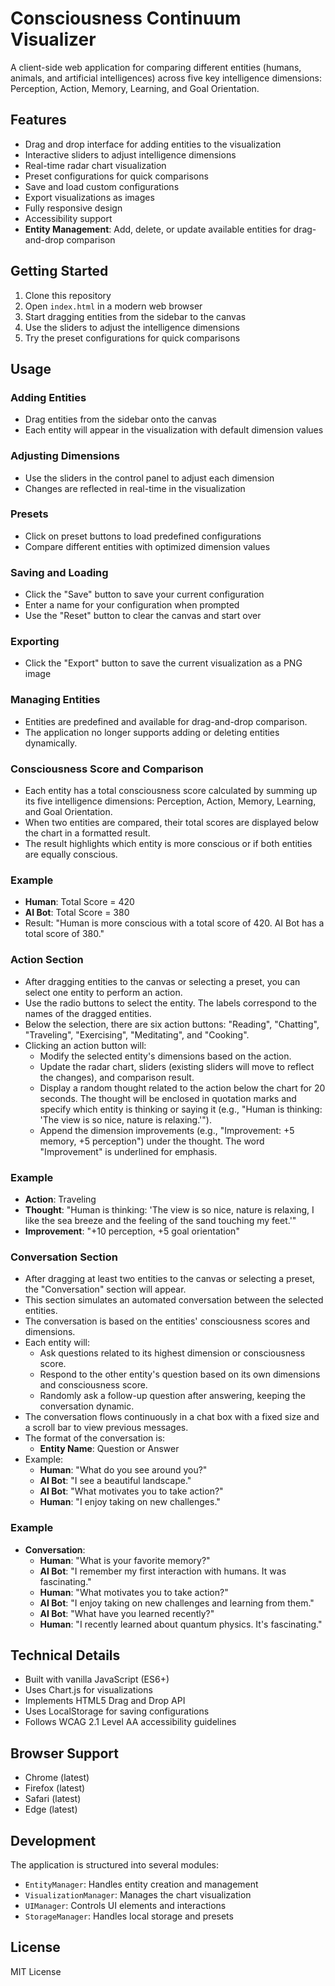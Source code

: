 # Consciousness Continuum Visualizer

A client-side web application for comparing different entities (humans, animals, and artificial intelligences) across five key intelligence dimensions: Perception, Action, Memory, Learning, and Goal Orientation.

## Features

- Drag and drop interface for adding entities to the visualization
- Interactive sliders to adjust intelligence dimensions
- Real-time radar chart visualization
- Preset configurations for quick comparisons
- Save and load custom configurations
- Export visualizations as images
- Fully responsive design
- Accessibility support
- **Entity Management**: Add, delete, or update available entities for drag-and-drop comparison

## Getting Started

1. Clone this repository
2. Open `index.html` in a modern web browser
3. Start dragging entities from the sidebar to the canvas
4. Use the sliders to adjust the intelligence dimensions
5. Try the preset configurations for quick comparisons

## Usage

### Adding Entities
- Drag entities from the sidebar onto the canvas
- Each entity will appear in the visualization with default dimension values

### Adjusting Dimensions
- Use the sliders in the control panel to adjust each dimension
- Changes are reflected in real-time in the visualization

### Presets
- Click on preset buttons to load predefined configurations
- Compare different entities with optimized dimension values

### Saving and Loading
- Click the "Save" button to save your current configuration
- Enter a name for your configuration when prompted
- Use the "Reset" button to clear the canvas and start over

### Exporting
- Click the "Export" button to save the current visualization as a PNG image

### Managing Entities

- Entities are predefined and available for drag-and-drop comparison.
- The application no longer supports adding or deleting entities dynamically.

### Consciousness Score and Comparison

- Each entity has a total consciousness score calculated by summing up its five intelligence dimensions: Perception, Action, Memory, Learning, and Goal Orientation.
- When two entities are compared, their total scores are displayed below the chart in a formatted result.
- The result highlights which entity is more conscious or if both entities are equally conscious.

### Example

- **Human**: Total Score = 420
- **AI Bot**: Total Score = 380
- Result: "Human is more conscious with a total score of 420. AI Bot has a total score of 380."

### Action Section

- After dragging entities to the canvas or selecting a preset, you can select one entity to perform an action.
- Use the radio buttons to select the entity. The labels correspond to the names of the dragged entities.
- Below the selection, there are six action buttons: "Reading", "Chatting", "Traveling", "Exercising", "Meditating", and "Cooking".
- Clicking an action button will:
  - Modify the selected entity's dimensions based on the action.
  - Update the radar chart, sliders (existing sliders will move to reflect the changes), and comparison result.
  - Display a random thought related to the action below the chart for 20 seconds. The thought will be enclosed in quotation marks and specify which entity is thinking or saying it (e.g., "Human is thinking: 'The view is so nice, nature is relaxing.'").
  - Append the dimension improvements (e.g., "Improvement: +5 memory, +5 perception") under the thought. The word "Improvement" is underlined for emphasis.

### Example

- **Action**: Traveling
- **Thought**: "Human is thinking: 'The view is so nice, nature is relaxing, I like the sea breeze and the feeling of the sand touching my feet.'"
- **Improvement**: "+10 perception, +5 goal orientation"

### Conversation Section

- After dragging at least two entities to the canvas or selecting a preset, the "Conversation" section will appear.
- This section simulates an automated conversation between the selected entities.
- The conversation is based on the entities' consciousness scores and dimensions.
- Each entity will:
  - Ask questions related to its highest dimension or consciousness score.
  - Respond to the other entity's question based on its own dimensions and consciousness score.
  - Randomly ask a follow-up question after answering, keeping the conversation dynamic.
- The conversation flows continuously in a chat box with a fixed size and a scroll bar to view previous messages.
- The format of the conversation is:
  - **Entity Name**: Question or Answer
- Example:
  - **Human**: "What do you see around you?"
  - **AI Bot**: "I see a beautiful landscape."
  - **AI Bot**: "What motivates you to take action?"
  - **Human**: "I enjoy taking on new challenges."

### Example

- **Conversation**:
  - **Human**: "What is your favorite memory?"
  - **AI Bot**: "I remember my first interaction with humans. It was fascinating."
  - **Human**: "What motivates you to take action?"
  - **AI Bot**: "I enjoy taking on new challenges and learning from them."
  - **AI Bot**: "What have you learned recently?"
  - **Human**: "I recently learned about quantum physics. It's fascinating."

## Technical Details

- Built with vanilla JavaScript (ES6+)
- Uses Chart.js for visualizations
- Implements HTML5 Drag and Drop API
- Uses LocalStorage for saving configurations
- Follows WCAG 2.1 Level AA accessibility guidelines

## Browser Support

- Chrome (latest)
- Firefox (latest)
- Safari (latest)
- Edge (latest)

## Development

The application is structured into several modules:

- `EntityManager`: Handles entity creation and management
- `VisualizationManager`: Manages the chart visualization
- `UIManager`: Controls UI elements and interactions
- `StorageManager`: Handles local storage and presets

## License

MIT License